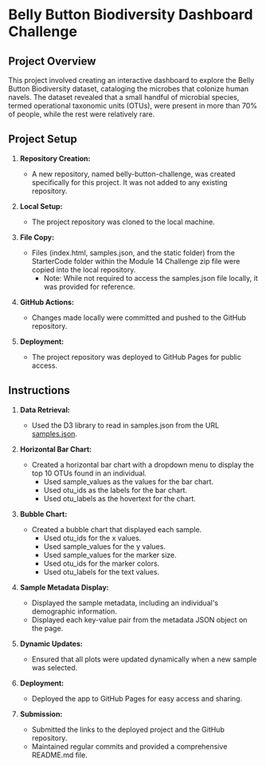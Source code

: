 # Belly Button Biodiversity Dashboard Challenge

## Project Overview

This project involved creating an interactive dashboard to explore the Belly Button Biodiversity dataset, cataloging the microbes that colonize human navels. The dataset revealed that a small handful of microbial species, termed operational taxonomic units (OTUs), were present in more than 70% of people, while the rest were relatively rare.

## Project Setup

1. **Repository Creation:**
   - A new repository, named belly-button-challenge, was created specifically for this project. It was not added to any existing repository.

2. **Local Setup:**
   - The project repository was cloned to the local machine.

3. **File Copy:**
   - Files (index.html, samples.json, and the static folder) from the StarterCode folder within the Module 14 Challenge zip file were copied into the local repository.
     - Note: While not required to access the samples.json file locally, it was provided for reference.

4. **GitHub Actions:**
   - Changes made locally were committed and pushed to the GitHub repository.

5. **Deployment:**
   - The project repository was deployed to GitHub Pages for public access.

## Instructions

1. **Data Retrieval:**
   - Used the D3 library to read in samples.json from the URL [samples.json](https://2u-data-curriculum-team.s3.amazonaws.com/dataviz-classroom/v1.1/14-Interactive-Web-Visualizations/02-Homework/samples.json).

2. **Horizontal Bar Chart:**
   - Created a horizontal bar chart with a dropdown menu to display the top 10 OTUs found in an individual.
     - Used sample_values as the values for the bar chart.
     - Used otu_ids as the labels for the bar chart.
     - Used otu_labels as the hovertext for the chart.

3. **Bubble Chart:**
   - Created a bubble chart that displayed each sample.
     - Used otu_ids for the x values.
     - Used sample_values for the y values.
     - Used sample_values for the marker size.
     - Used otu_ids for the marker colors.
     - Used otu_labels for the text values.

4. **Sample Metadata Display:**
   - Displayed the sample metadata, including an individual's demographic information.
   - Displayed each key-value pair from the metadata JSON object on the page.

5. **Dynamic Updates:**
   - Ensured that all plots were updated dynamically when a new sample was selected.

6. **Deployment:**
   - Deployed the app to GitHub Pages for easy access and sharing.

7. **Submission:**
   - Submitted the links to the deployed project and the GitHub repository.
   - Maintained regular commits and provided a comprehensive README.md file.
